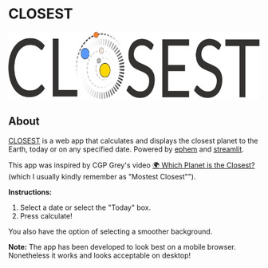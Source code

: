 # CLOSEST

<p align="center">
  <img src="/img/logo_dark.png" width="667px" height="135px">
</p>

## About
[CLOSEST](https://closest.streamlit.app/) is a web app that calculates and displays the closest planet to the Earth, today or on any specified date. Powered by [ephem](https://pypi.org/project/ephem/) and [streamlit](https://streamlit.io/).

This app was inspired by CGP Grey's video [🌍 Which Planet is the Closest? ](https://www.youtube.com/watch?v=SumDHcnCRuU) (which I usually kindly remember as "Mostest Closest""). 

**Instructions:** 
1. Select a date or select the "Today" box.  
2. Press calculate!  

You also have the option of selecting a smoother background.

<b>Note:</b> The app has been developed to look best on a mobile browser. Nonetheless it works and looks acceptable on desktop!